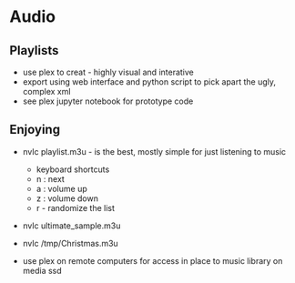 # Audio

## Playlists

- use plex to creat - highly visual and interative
- export using web interface and python script to pick apart the ugly, complex xml
- see plex jupyter notebook for prototype code

## Enjoying

- nvlc playlist.m3u - is the best, mostly simple for just listening to music
    - keyboard shortcuts
	- n : next
	- a : volume up
	- z : volume down
	- r - randomize the list 

- nvlc ultimate_sample.m3u
- nvlc /tmp/Christmas.m3u

- use plex on remote computers for access in place to music library on media ssd
